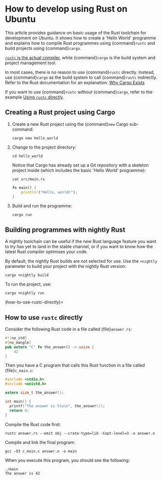 # How to develop using Rust on Ubuntu

This article provides guidance on basic usage of the Rust toolchain for development on Ubuntu. It shows how to create a 'Hello World' programme and explains how to compile Rust programmes using {command}`rustc` and build projects using {command}`cargo`.

[`rustc` is the actual compiler](https://doc.rust-lang.org/rustc/index.html), while {command}`cargo` is the build system and project management tool.

In most cases, there is no reason to use {command}`rustc` directly. Instead, use {command}`cargo` as the build system to call {command}`rustc` indirectly. Refer to the Rust documentation for an explanation: [Why Cargo Exists](https://doc.rust-lang.org/stable/cargo/guide/why-cargo-exists.html)

If you want to use {command}`rustc` without {command}`cargo`, refer to the example [Using `rustc` directly](#how-to-use-rustc-directly).

## Creating a Rust project using Cargo

1. Create a new Rust project using the {command}`new` Cargo sub-command:

    ```none
    cargo new hello_world
    ```

2. Change to the project directory:

    ```none
    cd hello_world
    ```

    Notice that Cargo has already set up a Git repository with a skeleton project inside (which includes the basic 'Hello World' programme):

    ```none
    cat src/main.rs
    ```

    ```rust
    fn main() {
        println!("Hello, world!");
    }
    ```

3. Build and run the programme:

    ```none
    cargo run
    ```


## Building programmes with nightly Rust

A nightly toolchain can be useful if the new Rust language feature you want to try has yet to land in the stable channel, or if you want to know how the latest Rust compiler optimises your code.

By default, the nightly Rust builds are not selected for use. Use the `+nightly` parameter to build your project with the nightly Rust version:

```none
cargo +nightly build
```

To run the project, use:

```none
cargo +nightly run
```

(how-to-use-rustc-directly)=
## How to use `rustc` directly

Consider the following Rust code in a file called {file}`answer.rs`:

```rust
#![no_std]
#[no_mangle]
pub extern "C" fn the_answer() -> usize {
    42
}
```

Then you have a C program that calls this Rust function in a file called {file}`c_main.c`:

```c
#include <stdio.h>
#include <unistd.h>

extern size_t the_answer();

int main() {
  printf("The answer is %lu\n", the_answer());
  return 0;
}
```

Compile the Rust code first:

```none
rustc answer.rs --emit obj --crate-type=lib -Copt-level=3 -o answer.o
```

Compile and link the final program:

```none
gcc -O3 c_main.c answer.o -o main
```

When you execute this program, you should see the following:

```none
./main
The answer is 42
```
